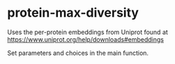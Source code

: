 # protein-max-diversity

Uses the per-protein embeddings from Uniprot found at https://www.uniprot.org/help/downloads#embeddings 

Set parameters and choices in the main function.

